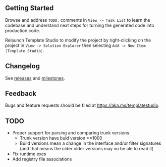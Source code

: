﻿## Getting Started

Browse and address `TODO:` comments in `View -> Task List` to learn the codebase and understand next steps for turning the generated code into production code.

Relaunch Template Studio to modify the project by right-clicking on the project in `View -> Solution Explorer` then selecting `Add -> New Item (Template Studio)`.

## Changelog

See [releases](https://github.com/microsoft/TemplateStudio/releases) and [milestones](https://github.com/microsoft/TemplateStudio/milestones).

## Feedback

Bugs and feature requests should be filed at https://aka.ms/templatestudio.

## TODO

- Proper support for parsing and comparing trunk versions
    - Trunk version have buld version >=1000
    - Build versions mean a change in the interface and/or filter signatures (and that means the older older versions may no be ale to read it)
- Fix runtime exes
- Add registry file associations



